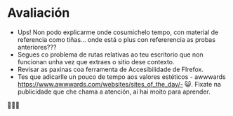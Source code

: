 # Avaliación

- Ups! Non podo explicarme onde cosumichelo tempo, con material de referencia como tiñas... onde está o plus con refererencia as probas anteriores???
- Segues co problema de rutas relativas ao teu escritorio que non funcionan unha vez que extraes o sitio dese contexto.
- Revisar as paxinas coa ferramenta de Accesibilidade de FIrefox.
- Tes que adicarlle un pouco de tempo aos valores estéticos - awwwards https://www.awwwards.com/websites/sites_of_the_day/-  :smiley_cat:. Fixate na publicidade que che chama a atención, aí hai moito para aprender.

:clap::clap::clap:
